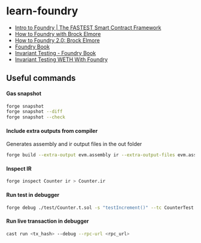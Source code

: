# learn-foundry

- [Intro to Foundry | The FASTEST Smart Contract Framework](https://www.youtube.com/watch?v=fNMfMxGxeag)
- [How to Foundry with Brock Elmore](https://www.youtube.com/watch?v=Rp_V7bYiTCM)
- [How to Foundry 2.0: Brock Elmore](https://www.youtube.com/watch?v=EHrvD5c93JU)
- [Foundry Book](https://book.getfoundry.sh)
- [Invariant Testing - Foundry Book](https://book.getfoundry.sh/forge/invariant-testing)
- [Invariant Testing WETH With Foundry](https://mirror.xyz/horsefacts.eth/Jex2YVaO65dda6zEyfM_-DXlXhOWCAoSpOx5PLocYgw)

## Useful commands

#### Gas snapshot

```sh
forge snapshot
forge snapshot --diff
forge snapshot --check
```

#### Include extra outputs from compiler

Generates assembly and ir output files in the out folder

```sh
forge build --extra-output evm.assembly ir --extra-output-files evm.assembly ir
```

#### Inspect IR

```sh
forge inspect Counter ir > Counter.ir
```

#### Run test in debugger

```sh
forge debug ./test/Counter.t.sol -s "testIncrement()" --tc CounterTest
```

#### Run live transaction in debugger

```sh
cast run <tx_hash> --debug --rpc-url <rpc_url>
```
